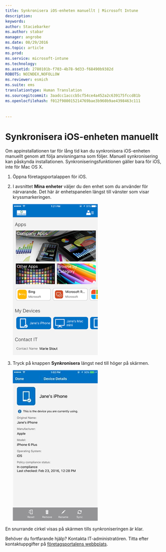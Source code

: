 ```yaml
---
title: Synkronisera iOS-enheten manuellt | Microsoft Intune
description: 
keywords: 
author: Staciebarker
ms.author: stabar
manager: angrobe
ms.date: 08/29/2016
ms.topic: article
ms.prod: 
ms.service: microsoft-intune
ms.technology: 
ms.assetid: 2780101b-f703-4b78-9d33-f68490b9382d
ROBOTS: NOINDEX,NOFOLLOW
ms.reviewer: esmich
ms.suite: ems
translationtype: Human Translation
ms.sourcegitcommit: 3aadcc1acccb5cf54ce4a452a2c639175fccd81b
ms.openlocfilehash: f012f980015214769bae3b960b9ae4398463c111


---
```



# Synkronisera iOS-enheten manuellt

Om appinstallationen tar för lång tid kan du synkronisera iOS-enheten manuellt genom att följa anvisningarna som följer. Manuell synkronisering kan påskynda installationen. Synkroniseringsfunktionen gäller bara för iOS, inte för Mac OS X.

1. Öppna företagsportalappen för iOS.

2. I avsnittet **Mina enheter** väljer du den enhet som du använder för närvarande. Det här är enhetspanelen längst till vänster som visar kryssmarkeringen.

    ![Enhetens skärm med avsnittet Mina enheter](./media/ios-sync-1-comp-portal-apps.png)

3.  Tryck på knappen **Synkronisera** längst ned till höger på skärmen.

    ![Enhetsinformation och knappen för att synkronisera](./media/ios-sync-2-sync-button.png)

En snurrande cirkel visas på skärmen tills synkroniseringen är klar.

Behöver du fortfarande hjälp? Kontakta IT-administratören. Titta efter kontaktuppgifter på [företagsportalens webbplats](http://portal.manage.microsoft.com).



<!--HONumber=Oct16_HO2-->


